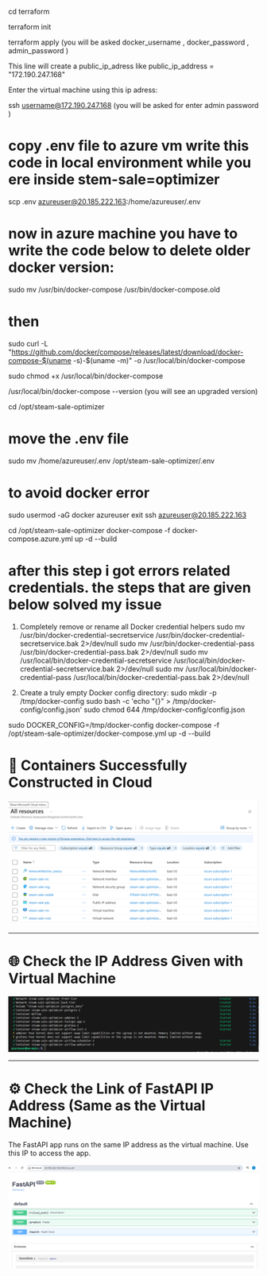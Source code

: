 

cd terraform

terraform init

terraform apply (you will be asked docker_username , docker_password , admin_password )

This line will create a public_ip_adress like public_ip_address = "172.190.247.168" 

Enter the virtual machine using this ip adress: 


ssh username@172.190.247.168 (you will be asked for enter admin password )

# copy .env file to azure vm write this code in local environment while you ere inside stem-sale=optimizer

scp .env azureuser@20.185.222.163:/home/azureuser/.env

# now in azure machine you have to write the code below to delete older docker version:

 sudo mv /usr/bin/docker-compose /usr/bin/docker-compose.old

# then

 sudo curl -L "https://github.com/docker/compose/releases/latest/download/docker-compose-$(uname -s)-$(uname -m)" -o /usr/local/bin/docker-compose

sudo chmod +x /usr/local/bin/docker-compose

 /usr/local/bin/docker-compose --version (you will see an upgraded version)

 cd /opt/steam-sale-optimizer

# move the .env file 

sudo mv /home/azureuser/.env /opt/steam-sale-optimizer/.env

# to avoid docker error
sudo usermod -aG docker azureuser
exit
ssh azureuser@20.185.222.163

cd /opt/steam-sale-optimizer
docker-compose -f docker-compose.azure.yml up -d --build
# after this step i got errors related credentials. the steps that are given below solved my issue


1. Completely remove or rename all Docker credential helpers
sudo mv /usr/bin/docker-credential-secretservice /usr/bin/docker-credential-secretservice.bak 2>/dev/null
sudo mv /usr/bin/docker-credential-pass /usr/bin/docker-credential-pass.bak 2>/dev/null
sudo mv /usr/local/bin/docker-credential-secretservice /usr/local/bin/docker-credential-secretservice.bak 2>/dev/null
sudo mv /usr/local/bin/docker-credential-pass /usr/local/bin/docker-credential-pass.bak 2>/dev/null

2. Create a truly empty Docker config directory:
sudo mkdir -p /tmp/docker-config
sudo bash -c 'echo "{}" > /tmp/docker-config/config.json'
sudo chmod 644 /tmp/docker-config/config.json

sudo DOCKER_CONFIG=/tmp/docker-config docker-compose -f /opt/steam-sale-optimizer/docker-compose.yml up -d --build

# 🚀 Containers Successfully Constructed in Cloud

![Containers Constructed](https://github.com/f-kuzey-edes-huyal/steam-sale-optimizer/blob/main/figures/terraform_resources.png)

---

# 🌐 Check the IP Address Given with Virtual Machine

![VM IP Address](https://github.com/f-kuzey-edes-huyal/steam-sale-optimizer/blob/main/figures/containers_in_azure_vm.png)

---

# ⚙️ Check the Link of FastAPI IP Address (Same as the Virtual Machine)

The FastAPI app runs on the same IP address as the virtual machine. Use this IP to access the app.

![FastAPI with Terraform](https://github.com/f-kuzey-edes-huyal/steam-sale-optimizer/blob/main/figures/fastapi_container_with_terraform.png)



